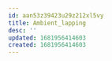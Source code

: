 ```yaml
---
id: aan53z39423u29z212xl5vy
title: Ambient_lapping
desc: ''
updated: 1681956414603
created: 1681956414603
---
```

